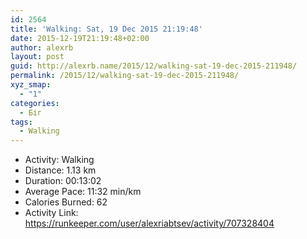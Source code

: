 ```yaml
---
id: 2564
title: 'Walking: Sat, 19 Dec 2015 21:19:48'
date: 2015-12-19T21:19:48+02:00
author: alexrb
layout: post
guid: http://alexrb.name/2015/12/walking-sat-19-dec-2015-211948/
permalink: /2015/12/walking-sat-19-dec-2015-211948/
xyz_smap:
  - "1"
categories:
  - Біг
tags:
  - Walking
---
```

<ul class="rk-list">
  <li class="rk-activity">
    Activity: Walking
  </li>
  <li class="rk-distance">
    Distance: 1.13 km
  </li>
  <li class="rk-duration">
    Duration: 00:13:02
  </li>
  <li class="rk-avg-pace">
    Average Pace: 11:32 min/km
  </li>
  <li class="rk-calories">
    Calories Burned: 62
  </li>
  <li class="rk-activity-link">
    Activity Link: <a href="https://runkeeper.com/user/alexriabtsev/activity/707328404">https://runkeeper.com/user/alexriabtsev/activity/707328404</a>
  </li>
</ul>